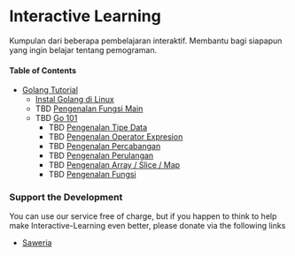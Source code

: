 
# Interactive Learning
Kumpulan dari beberapa pembelajaran interaktif. Membantu bagi siapapun yang ingin belajar tentang pemograman.

#### Table of Contents
* [Golang Tutorial](#golang-tutorial)
	* [Instal Golang di Linux](https://katacoda.com/muhfaris/scenarios/1-go-installation-linux)
    * TBD [Pengenalan Fungsi Main](#)
    * TBD [Go 101](#)
        * TBD [Pengenalan Tipe Data](#)
        * TBD [Pengenalan Operator Expresion](#)
        * TBD [Pengenalan Percabangan](#)
        * TBD [Pengenalan Perulangan](#)
        * TBD [Pengenalan Array / Slice / Map](#)
        * TBD [Pengenalan Fungsi](#)
	
### Support the Development
You can use our service free of charge, but if you happen to think to help make Interactive-Learning even better, please donate via the following links 

- [Saweria](https://saweria.co/muhfaris)

